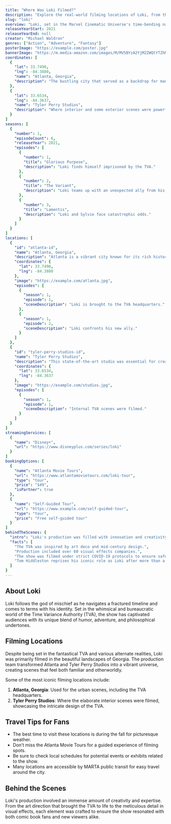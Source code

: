 ```yaml
---
title: "Where Was Loki Filmed?"
description: "Explore the real-world filming locations of Loki, from the mystical TVA to the stunning landscapes of Georgia."
slug: "loki"
overview: "Loki, set in the Marvel Cinematic Universe's time-bending narrative, has captivated audiences with its mix of action, humor, and a dash of the supernatural. Despite being set in the whimsical Time Variance Authority (TVA) and various fantastical realms, the series was primarily filmed in scenic locations across Georgia and other areas."
releaseYearStart: 2021
releaseYearEnd: null
creator: "Michael Waldron"
genres: ["Action", "Adventure", "Fantasy"]
posterImage: "https://example.com/poster.jpg"
bannerImage: "https://m.media-amazon.com/images/M/MV5BYzA2YjM2ZWQtYTZhMS00OTI3LTlhYzQtZjBiZWZkMDdlNjA5XkEyXkFqcGc@._V1_SX300.jpg"
coordinates: [
  {
    "lat": 33.7490,
    "lng": -84.3880,
    "name": "Atlanta, Georgia",
    "description": "The bustling city that served as a backdrop for many key scenes."
  },
  {
    "lat": 33.6534,
    "lng": -84.3637,
    "name": "Tyler Perry Studios",
    "description": "Where interior and some exterior scenes were powerfully brought to life."
  }
]
seasons: [
  {
    "number": 1,
    "episodeCount": 6,
    "releaseYear": 2021,
    "episodes": [
      {
        "number": 1,
        "title": "Glorious Purpose",
        "description": "Loki finds himself imprisoned by the TVA."
      },
      {
        "number": 2,
        "title": "The Variant",
        "description": "Loki teams up with an unexpected ally from his past."
      },
      {
        "number": 3,
        "title": "Lamentis",
        "description": "Loki and Sylvie face catastrophic odds."
      }
    ]
  }
]
locations: [
  {
    "id": "atlanta-id",
    "name": "Atlanta, Georgia",
    "description": "Atlanta is a vibrant city known for its rich history and culture, serving as a major filming destination. In Loki, several street scenes as well as pivotal confrontations took place here, showcasing its urban landscape.",
    "coordinates": {
      "lat": 33.7490,
      "lng": -84.3880
    },
    "image": "https://example.com/atlanta.jpg",
    "episodes": [
      {
        "season": 1,
        "episode": 1,
        "sceneDescription": "Loki is brought to the TVA headquarters."
      },
      {
        "season": 1,
        "episode": 2,
        "sceneDescription": "Loki confronts his new ally."
      }
    ]
  },
  {
    "id": "tyler-perry-studios-id",
    "name": "Tyler Perry Studios",
    "description": "This state-of-the-art studio was essential for creating the elaborate TVA sets and intricate scenes in Loki. The production team utilized its facilities to bring the unique aesthetics of this universe to life.",
    "coordinates": {
      "lat": 33.6534,
      "lng": -84.3637
    },
    "image": "https://example.com/studios.jpg",
    "episodes": [
      {
        "season": 1,
        "episode": 1,
        "sceneDescription": "Internal TVA scenes were filmed."
      }
    ]
  }
]
streamingServices: [
  {
    "name": "Disney+",
    "url": "https://www.disneyplus.com/series/loki"
  }
]
bookingOptions: [
  {
    "name": "Atlanta Movie Tours",
    "url": "https://www.atlantamovietours.com/loki-tour",
    "type": "tour",
    "price": "$49",
    "isPartner": true
  },
  {
    "name": "Self-Guided Tour",
    "url": "https://www.example.com/self-guided-tour",
    "type": "tour",
    "price": "Free self-guided tour"
  }
]
behindTheScenes: {
  "intro": "Loki's production was filled with innovation and creativity, making it one of Marvel’s standout series. Known for its incredible set design and groundbreaking visual effects, the team aimed to create a world that feels expansive yet grounded.",
  "facts": [
    "The TVA was inspired by art deco and mid-century design.",
    "Production included over 60 visual effects companies.",
    "The show was filmed under strict COVID-19 protocols to ensure safety.",
    "Tom Hiddleston reprises his iconic role as Loki after more than a decade."
  ]
}
---
```


## About Loki

Loki follows the god of mischief as he navigates a fractured timeline and comes to terms with his identity. Set in the whimsical and bureaucratic world of the Time Variance Authority (TVA), the show has captivated audiences with its unique blend of humor, adventure, and philosophical undertones.

## Filming Locations

Despite being set in the fantastical TVA and various alternate realities, Loki was primarily filmed in the beautiful landscapes of Georgia. The production team transformed Atlanta and Tyler Perry Studios into a vibrant universe, creating scenes that feel both familiar and otherworldly.

Some of the most iconic filming locations include:

1. **Atlanta, Georgia**: Used for the urban scenes, including the TVA headquarters.
2. **Tyler Perry Studios**: Where the elaborate interior scenes were filmed, showcasing the intricate design of the TVA.

## Travel Tips for Fans

- The best time to visit these locations is during the fall for picturesque weather.
- Don’t miss the Atlanta Movie Tours for a guided experience of filming spots.
- Be sure to check local schedules for potential events or exhibits related to the show.
- Many locations are accessible by MARTA public transit for easy travel around the city.

## Behind the Scenes

Loki's production involved an immense amount of creativity and expertise. From the art direction that brought the TVA to life to the meticulous detail in visual effects, each element was crafted to ensure the show resonated with both comic book fans and new viewers alike.